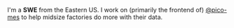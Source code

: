 I'm a **SWE** from the Eastern US. I work on (primarily the frontend of) [@pico-mes](https://github.com/pico-mes) to help midsize factories do more with their data.
